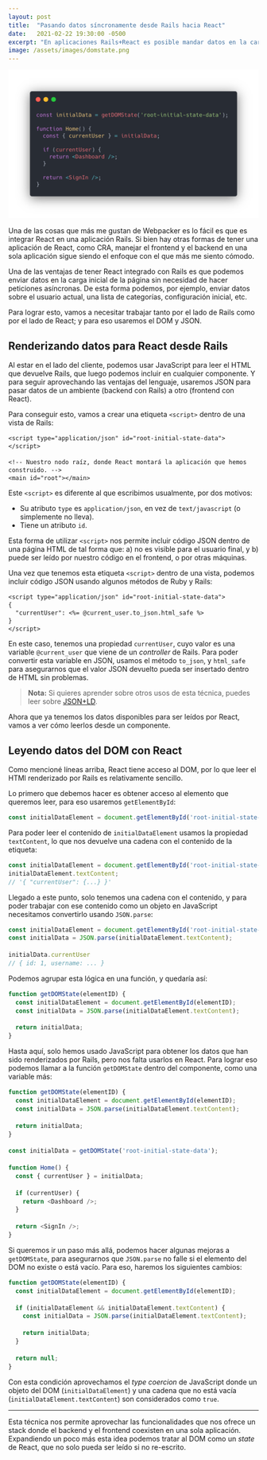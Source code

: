 ```yaml
---
layout: post
title:  "Pasando datos síncronamente desde Rails hacia React"
date:   2021-02-22 19:30:00 -0500
excerpt: "En aplicaciones Rails+React es posible mandar datos en la carga inicial de la página utilizando vistas de Rails y el DOM."
image: /assets/images/domstate.png
---
```


![Pasando datos síncronamente desde Rails hacia React](/assets/images/domstate.png)

Una de las cosas que más me gustan de Webpacker es lo fácil es que es integrar React en una aplicación Rails. Si bien hay otras formas de tener una aplicación de React, como CRA, manejar el frontend y el backend en una sola aplicación sigue siendo el enfoque con el que más me siento cómodo.

Una de las ventajas de tener React integrado con Rails es que podemos enviar datos en la carga inicial de la página sin necesidad de hacer peticiones asíncronas. De esta forma podemos, por ejemplo, enviar datos sobre el usuario actual, una lista de categorías, configuración inicial, etc.

Para lograr esto, vamos a necesitar trabajar tanto por el lado de Rails como por el lado de React; y para eso usaremos el DOM y JSON.

## Renderizando datos para React desde Rails

Al estar en el lado del cliente, podemos usar JavaScript para leer el HTML que devuelve Rails, que luego podemos incluir en cualquier componente. Y para seguir aprovechando las ventajas del lenguaje, usaremos JSON para pasar datos de un ambiente (backend con Rails) a otro (frontend con React).

Para conseguir esto, vamos a crear una etiqueta `<script>` dentro de una vista de Rails:

```erb
<script type="application/json" id="root-initial-state-data">
</script>

<!-- Nuestro nodo raíz, donde React montará la aplicación que hemos construido. -->
<main id="root"></main>
```

Este `<script>` es diferente al que escribimos usualmente, por dos motivos:

* Su atributo `type` es `application/json`, en vez de `text/javascript` (o simplemente no lleva).
* Tiene un atributo `id`.

Esta forma de utilizar `<script>` nos permite incluir código JSON dentro de una página HTML de tal forma que: a) no es visible para el usuario final, y b) puede ser leído por nuestro código en el frontend, o por otras máquinas.

Una vez que tenemos esta etiqueta `<script>` dentro de una vista, podemos incluir código JSON usando algunos métodos de Ruby y Rails:

```erb
<script type="application/json" id="root-initial-state-data">
{
  "currentUser": <%= @current_user.to_json.html_safe %>
}
</script>
```

En este caso, tenemos una propiedad `currentUser`, cuyo valor es una variable `@current_user` que viene de un _controller_ de Rails. Para poder convertir esta variable en JSON, usamos el método `to_json`, y `html_safe` para asegurarnos que el valor JSON devuelto pueda ser insertado dentro de HTML sin problemas.

> **Nota:** Si quieres aprender sobre otros usos de esta técnica, puedes leer sobre [JSON+LD](https://json-ld.org/).

Ahora que ya tenemos los datos disponibles para ser leídos por React, vamos a ver cómo leerlos desde un componente.

## Leyendo datos del DOM con React

Como mencioné líneas arriba, React tiene acceso al DOM, por lo que leer el HTMl renderizado por Rails es relativamente sencillo.

Lo primero que debemos hacer es obtener acceso al elemento que queremos leer, para eso usaremos `getElementById`:

```javascript
const initialDataElement = document.getElementById('root-initial-state-data');
```

Para poder leer el contenido de `initialDataElement` usamos la propiedad `textContent`, lo que nos devuelve una cadena con el contenido de la etiqueta:

```javascript
const initialDataElement = document.getElementById('root-initial-state-data');
initialDataElement.textContent;
// '{ "currentUser": {...} }'
```

Llegado a este punto, solo tenemos una cadena con el contenido, y para poder trabajar con ese contenido como un objeto en JavaScript necesitamos convertirlo usando `JSON.parse`:

```javascript
const initialDataElement = document.getElementById('root-initial-state-data');
const initialData = JSON.parse(initialDataElement.textContent);

initialData.currentUser
// { id: 1, username: ... }
```

Podemos agrupar esta lógica en una función, y quedaría así:

```javascript
function getDOMState(elementID) {
  const initialDataElement = document.getElementById(elementID);
  const initialData = JSON.parse(initialDataElement.textContent);

  return initialData;
}
```

Hasta aquí, solo hemos usado JavaScript para obtener los datos que han sido renderizados por Rails, pero nos falta usarlos en React. Para lograr eso podemos llamar a la función `getDOMState` dentro del componente, como una variable más:

```javascript
function getDOMState(elementID) {
  const initialDataElement = document.getElementById(elementID);
  const initialData = JSON.parse(initialDataElement.textContent);

  return initialData;
}

const initialData = getDOMState('root-initial-state-data');

function Home() {
  const { currentUser } = initialData;

  if (currentUser) {
    return <Dashboard />;
  }

  return <SignIn />;
}
```

Si queremos ir un paso más allá, podemos hacer algunas mejoras a `getDOMState`, para asegurarnos que `JSON.parse` no falle si el elemento del DOM no existe o está vacío. Para eso, haremos los siguientes cambios:

```javascript
function getDOMState(elementID) {
  const initialDataElement = document.getElementById(elementID);

  if (initialDataElement && initialDataElement.textContent) {
    const initialData = JSON.parse(initialDataElement.textContent);

    return initialData;
  }

  return null;
}
```

Con esta condición aprovechamos el _type coercion_ de JavaScript donde un objeto del DOM (`initialDataElement`) y una cadena que no está vacía (`initialDataElement.textContent`) son considerados como `true`.

---

Esta técnica nos permite aprovechar las funcionalidades que nos ofrece un stack donde el backend y el frontend coexisten en una sola aplicación. Expandiendo un poco más esta idea podemos tratar al DOM como un _state_ de React, que no solo pueda ser leído si no re-escrito.